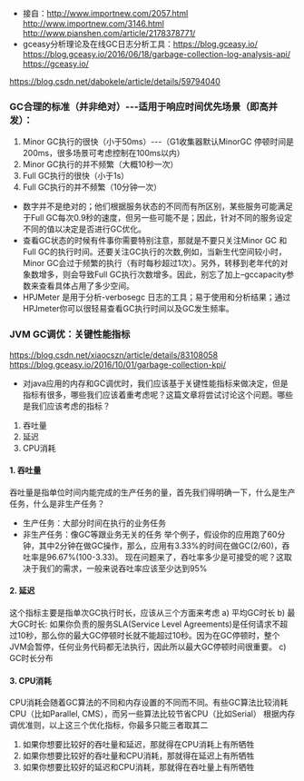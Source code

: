 - 接自：http://www.importnew.com/2057.html  http://www.importnew.com/3146.html http://www.pianshen.com/article/2178378771/
- gceasy分析理论及在线GC日志分析工具：https://blog.gceasy.io/ https://blog.gceasy.io/2016/06/18/garbage-collection-log-analysis-api/  https://gceasy.io/

https://blog.csdn.net/dabokele/article/details/59794040


### GC合理的标准（并非绝对）---适用于响应时间优先场景（即高并发）：
1. Minor GC执行的很快（小于50ms）---（G1收集器默认MinorGC 停顿时间是200ms，很多场景可考虑控制在100ms以内）
2. Minor GC执行的并不频繁（大概10秒一次）
3. Full GC执行的很快（小于1s）
4. Full GC执行的并不频繁（10分钟一次）
- 数字并不是绝对的；他们根据服务状态的不同而有所区别，某些服务可能满足于Full GC每次0.9秒的速度，但另一些可能不是；因此，针对不同的服务设定不同的值以决定是否进行GC优化。
- 查看GC状态的时候有件事你需要特别注意，那就是不要只关注Minor GC 和Full GC的执行时间。还要关注GC执行的次数,例如，当新生代空间较小时，Minor GC会过于频繁的执行（有时每秒超过1次）。另外，转移到老年代的对象数增多，则会导致Full GC执行次数增多。因此，别忘了加上–gccapacity参数来查看具体占用了多少空间。
- HPJMeter 是用于分析-verbosegc 日志的工具；易于使用和分析结果；通过HPJmeter你可以很轻易查看GC执行时间以及GC发生频率。

### JVM GC调优：关键性能指标
https://blog.csdn.net/xiaocszn/article/details/83108058 
https://blog.gceasy.io/2016/10/01/garbage-collection-kpi/
- 对java应用的内存和GC调优时，我们应该基于关键性能指标来做决定，但是指标有很多，哪些我们应该着重考虑呢？这篇文章将尝试讨论这个问题。哪些是我们应该考虑的指标？
1. 吞吐量
2. 延迟
3. CPU消耗

#### 1. 吞吐量
吞吐量是指单位时间内能完成的生产任务的量，首先我们得明确一下，什么是生产任务，什么是非生产任务？
- 生产任务：大部分时间在执行的业务任务
- 非生产任务：像GC等跟业务无关的任务
举个例子，假设你的应用跑了60分钟，其中2分钟在做GC操作，那么，应用有3.33%的时间在做GC(2/60)，吞吐率是96.67%(100-3.33)。
现在问题来了，吞吐率多少是可接受的呢？这取决于我们的需求，一般来说吞吐率应该至少达到95%
#### 2. 延迟
这个指标主要是指单次GC执行时长，应该从三个方面来考虑
a) 平均GC时长
b) 最大GC时长: 如果你负责的服务SLA(Service Level Agreements)是任何请求不超过10秒，那么你的最大GC停顿时长就不能超过10秒。因为在GC停顿时，整个JVM会暂停，任何业务代码都无法执行，因此所以最大GC停顿时间很重要。
c) GC时长分布
#### 3. CPU消耗
CPU消耗会随着GC算法的不同和内存设置的不同而不同。有些GC算法比较消耗CPU（比如Parallel, CMS），而另一些算法比较节省CPU（比如Serial）
根据内存调优准则，以上这三个优化指标，你最多只能三者取其二
1. 如果你想要比较好的吞吐量和延迟，那就得在CPU消耗上有所牺牲
2. 如果你想要比较好的吞吐量和CPU消耗，那就得在延迟上有所牺牲
3. 如果你想要比较好的延迟和CPU消耗，那就得在吞吐量上有所牺牲